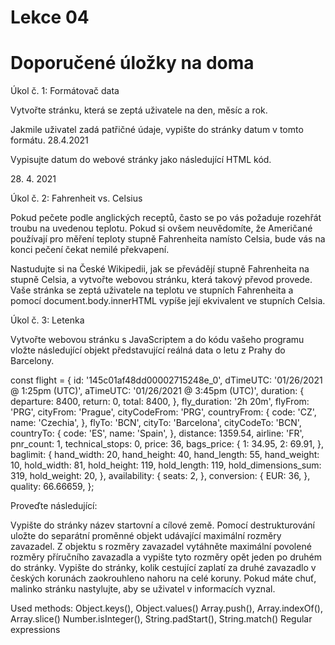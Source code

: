 # Lekce 04
# Doporučené úložky na doma

Úkol č. 1: Formátovač data

Vytvořte stránku, která se zeptá uživatele na den, měsíc a rok.

Jakmile uživatel zadá patřičné údaje, vypište do stránky datum v tomto formátu.
28.4.2021

Vypisujte datum do webové stránky jako následující HTML kód.

<p class="date">
  <span class="day">28</span>. <span class="month">4</span>.
  <span class="year">2021</span>
</p>

Úkol č. 2: Fahrenheit vs. Celsius

Pokud pečete podle anglických receptů, často se po vás požaduje rozehřát troubu na uvedenou teplotu. Pokud si ovšem neuvědomíte, že Američané používají pro měření teploty stupně Fahrenheita namísto Celsia, bude vás na konci pečení čekat nemilé překvapení.

Nastudujte si na České Wikipedii, jak se převádějí stupně Fahrenheita na stupně Celsia, a vytvořte webovou stránku, která takový převod provede. Vaše stránka se zeptá uživatele na teplotu ve stupních Fahrenheita a pomocí document.body.innerHTML vypíše její ekvivalent ve stupních Celsia.

Úkol č. 3: Letenka

Vytvořte webovou stránku s JavaScriptem a do kódu vašeho programu vložte následující objekt představující reálná data o letu z Prahy do Barcelony.

const flight = {
  id: '145c01af48dd00002715248e_0',
  dTimeUTC: '01/26/2021 @ 1:25pm (UTC)',
  aTimeUTC: '01/26/2021 @ 3:45pm (UTC)',
  duration: {
    departure: 8400,
    return: 0,
    total: 8400,
  },
  fly_duration: '2h 20m',
  flyFrom: 'PRG',
  cityFrom: 'Prague',
  cityCodeFrom: 'PRG',
  countryFrom: {
    code: 'CZ',
    name: 'Czechia',
  },
  flyTo: 'BCN',
  cityTo: 'Barcelona',
  cityCodeTo: 'BCN',
  countryTo: {
    code: 'ES',
    name: 'Spain',
  },
  distance: 1359.54,
  airline: 'FR',
  pnr_count: 1,
  technical_stops: 0,
  price: 36,
  bags_price: {
    1: 34.95,
    2: 69.91,
  },
  baglimit: {
    hand_width: 20,
    hand_height: 40,
    hand_length: 55,
    hand_weight: 10,
    hold_width: 81,
    hold_height: 119,
    hold_length: 119,
    hold_dimensions_sum: 319,
    hold_weight: 20,
  },
  availability: {
    seats: 2,
  },
  conversion: {
    EUR: 36,
  },
  quality: 66.66659,
};

Proveďte následující:

Vypište do stránky název startovní a cílové země.
Pomocí destrukturování uložte do separátní proměnné objekt udávající maximální rozměry zavazadel.
Z objektu s rozměry zavazadel vytáhněte maximální povolené rozměry příručního zavazadla a vypište tyto rozměry opět jeden po druhém do stránky.
Vypište do stránky, kolik cestující zaplatí za druhé zavazadlo v českých korunách zaokrouhleno nahoru na celé koruny.
Pokud máte chuť, malinko stránku nastylujte, aby se uživatel v informacích vyznal.

Used methods: 
Object.keys(), Object.values()
Array.push(), Array.indexOf(), Array.slice()
Number.isInteger(), String.padStart(), String.match()
Regular expressions

